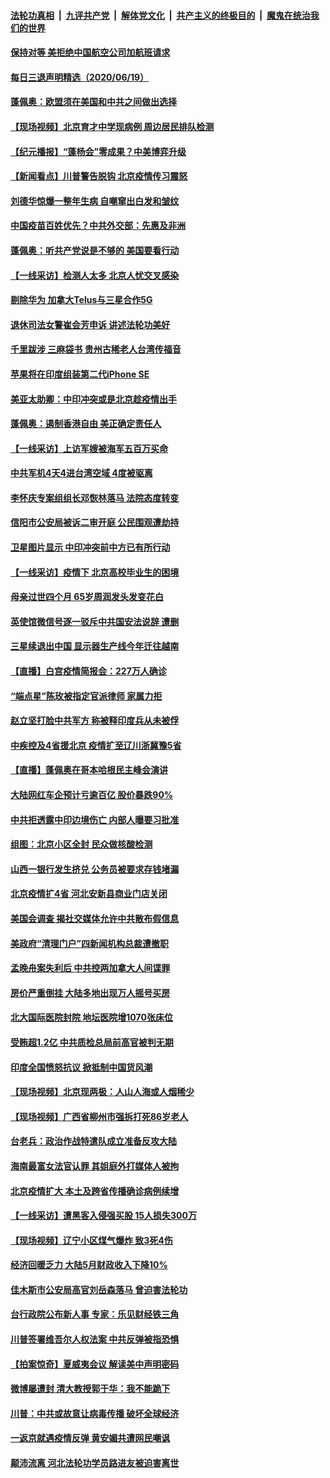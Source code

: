 

####  [法轮功真相](../../../../basic/blob/master/README.md?t=06201301) &nbsp;|&nbsp; [九评共产党](../../../../9ping.md/blob/master/README.md?t=06201301) &nbsp;|&nbsp; [解体党文化](../../../../jtdwh.md/blob/master/README.md?t=06201301)  &nbsp;|&nbsp; [共产主义的终极目的](../../../../gczydzjmd.md/blob/master/README.md?t=06201301) &nbsp;|&nbsp; [魔鬼在统治我们的世界](../../../../mgztzwmdsj.md/blob/master/README.md?t=06201301) 

#### [保持对等 美拒绝中国航空公司加航班请求](../pages/nsc413/n12199377.md?t=06201301) 

#### [每日三退声明精选（2020/06/19）](../pages/nsc413/n12199413.md?t=06201301) 

#### [蓬佩奥：欧盟须在美国和中共之间做出选择](../pages/nsc413/n12199184.md?t=06201301) 


#### [【现场视频】北京育才中学现病例 周边居民排队检测](../pages/nsc413/n12199104.md?t=06201301) 

#### [【纪元播报】“蓬杨会”零成果？中美博弈升级](../pages/nsc413/n12199275.md?t=06201301) 

#### [【新闻看点】川普警告脱钩 北京疫情传习震怒](../pages/nsc413/n12198957.md?t=06201301) 

#### [刘德华惊爆一整年生病 自嘲窜出白发和皱纹](../pages/nsc413/n12198952.md?t=06201301) 

#### [中国疫苗百姓优先？中共外交部：先惠及非洲](../pages/nsc413/n12199112.md?t=06201301) 

#### [蓬佩奥：听共产党说是不够的 美国要看行动](../pages/nsc413/n12198968.md?t=06201301) 

#### [【一线采访】检测人太多 北京人忧交叉感染](../pages/nsc413/n12198738.md?t=06201301) 

#### [剔除华为 加拿大Telus与三星合作5G](../pages/nsc413/n12199023.md?t=06201301) 

#### [退休司法女警崔会芳申诉 讲述法轮功美好](../pages/nsc413/n12198985.md?t=06201301) 

#### [千里跋涉 三麻袋书 贵州古稀老人台湾传福音](../pages/nsc413/n12198750.md?t=06201301) 

#### [苹果将在印度组装第二代iPhone SE](../pages/nsc413/n12198894.md?t=06201301) 

#### [美亚太助卿：中印冲突或是北京趁疫情出手](../pages/nsc413/n12198861.md?t=06201301) 

#### [蓬佩奥：遏制香港自由 美正确定责任人](../pages/nsc413/n12198814.md?t=06201301) 

#### [【一线采访】上访军嫂被海军五百万买命](../pages/nsc413/n12198996.md?t=06201301) 

#### [中共军机4天4进台湾空域 4度被驱离](../pages/nsc413/n12199003.md?t=06201301) 

#### [李怀庆专案组组长邓恢林落马 法院态度转变](../pages/nsc413/n12198850.md?t=06201301) 

#### [信阳市公安局被诉二审开庭 公民围观遭劫持](../pages/nsc413/n12198705.md?t=06201301) 

#### [卫星图片显示 中印冲突前中方已有所行动](../pages/nsc413/n12198966.md?t=06201301) 

#### [【一线采访】疫情下 北京高校毕业生的困境](../pages/nsc413/n12198836.md?t=06201301) 

#### [母亲过世四个月 65岁周润发头发变花白](../pages/nsc413/n12198770.md?t=06201301) 

#### [英使馆微信号逐一驳斥中共国安法说辞 遭删](../pages/nsc413/n12198639.md?t=06201301) 

#### [三星续退出中国 显示器生产线今年迁往越南](../pages/nsc413/n12198706.md?t=06201301) 

#### [【直播】白宫疫情简报会：227万人确诊](../pages/nsc413/n12198669.md?t=06201301) 

#### [“端点星”陈玫被指定官派律师 家属力拒](../pages/nsc413/n12198704.md?t=06201301) 

#### [赵立坚打脸中共军方 称被释印度兵从未被俘](../pages/nsc413/n12198632.md?t=06201301) 

#### [中疾控及4省援北京 疫情扩至辽川浙冀豫5省](../pages/nsc413/n12198613.md?t=06201301) 

#### [【直播】蓬佩奥在哥本哈根民主峰会演讲](../pages/nsc413/n12198355.md?t=06201301) 

#### [大陆网红车企预计亏逾百亿 股价暴跌90%](../pages/nsc413/n12198434.md?t=06201301) 

#### [中共拒透露中印边境伤亡 内部人曝要习批准](../pages/nsc413/n12198521.md?t=06201301) 

#### [组图：北京小区全封 民众做核酸检测](../pages/nsc413/n12198180.md?t=06201301) 

#### [山西一银行发生挤兑 公务员被要求存钱堵漏](../pages/nsc413/n12198378.md?t=06201301) 

#### [北京疫情扩4省 河北安新县商业门店关闭](../pages/nsc413/n12197990.md?t=06201301) 

#### [美国会调查 揭社交媒体允许中共散布假信息](../pages/nsc413/n12198310.md?t=06201301) 

#### [美政府“清理门户”四新闻机构总裁遭撤职](../pages/nsc413/n12198300.md?t=06201301) 

#### [孟晚舟案失利后 中共控两加拿大人间谍罪](../pages/nsc413/n12197993.md?t=06201301) 

#### [房价严重倒挂 大陆多地出现万人摇号买房](../pages/nsc413/n12197994.md?t=06201301) 

#### [北大国际医院封院 地坛医院增1070张床位](../pages/nsc413/n12197907.md?t=06201301) 

#### [受贿超1.2亿 中共质检总局前高官被判无期](../pages/nsc413/n12197855.md?t=06201301) 

#### [印度全国愤怒抗议 掀抵制中国货风潮](../pages/nsc413/n12197727.md?t=06201301) 

#### [【现场视频】北京现两极：人山人海或人烟稀少](../pages/nsc413/n12197528.md?t=06201301) 

#### [【现场视频】广西省柳州市强拆打死86岁老人](../pages/nsc413/n12197794.md?t=06201301) 

#### [台老兵：政治作战特遣队成立准备反攻大陆](../pages/nsc413/n12197500.md?t=06201301) 

#### [海南最富女法官认罪 其姐庭外打媒体人被拘](../pages/nsc413/n12197603.md?t=06201301) 

#### [北京疫情扩大 本土及跨省传播确诊病例续增](../pages/nsc413/n12197132.md?t=06201301) 

#### [【一线采访】遭黑客入侵强买股 15人损失300万](../pages/nsc413/n12193945.md?t=06201301) 

#### [【现场视频】辽宁小区煤气爆炸 致3死4伤](../pages/nsc413/n12197258.md?t=06201301) 

#### [经济回暖乏力 大陆5月财政收入下降10%](../pages/nsc413/n12196652.md?t=06201301) 

#### [佳木斯市公安局高官刘岳森落马 曾迫害法轮功](../pages/nsc413/n12197277.md?t=06201301) 

#### [台行政院公布新人事 专家：乐见财经铁三角](../pages/nsc413/n12196890.md?t=06201301) 

#### [川普签署维吾尔人权法案 中共反弹被指恐惧](../pages/nsc413/n12195915.md?t=06201301) 

#### [【拍案惊奇】夏威夷会议 解读美中声明密码](../pages/nsc413/n12196875.md?t=06201301) 

#### [微博屡遭封 清大教授郭于华：我不能跪下](../pages/nsc413/n12197167.md?t=06201301) 


#### [川普：中共或故意让病毒传播 破坏全球经济](../pages/nsc413/n12196283.md?t=06201301) 

#### [一返京就遇疫情反弹 黄安媚共遭网民嘲讽](../pages/nsc413/n12196437.md?t=06201301) 

#### [颠沛流离 河北法轮功学员路进友被迫害离世](../pages/nsc413/n12195250.md?t=06201301) 

